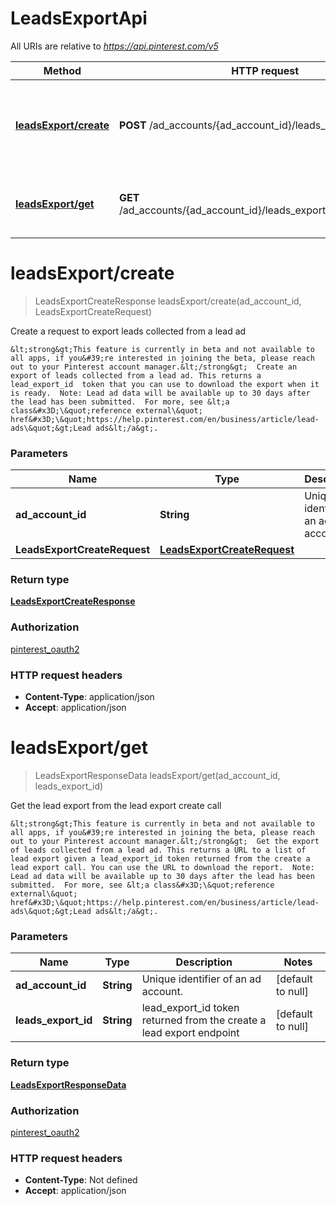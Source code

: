 # LeadsExportApi

All URIs are relative to *https://api.pinterest.com/v5*

| Method | HTTP request | Description |
|------------- | ------------- | -------------|
| [**leadsExport/create**](LeadsExportApi.md#leadsExport/create) | **POST** /ad_accounts/{ad_account_id}/leads_export | Create a request to export leads collected from a lead ad |
| [**leadsExport/get**](LeadsExportApi.md#leadsExport/get) | **GET** /ad_accounts/{ad_account_id}/leads_export/{leads_export_id} | Get the lead export from the lead export create call |


<a name="leadsExport/create"></a>
# **leadsExport/create**
> LeadsExportCreateResponse leadsExport/create(ad\_account\_id, LeadsExportCreateRequest)

Create a request to export leads collected from a lead ad

    &lt;strong&gt;This feature is currently in beta and not available to all apps, if you&#39;re interested in joining the beta, please reach out to your Pinterest account manager.&lt;/strong&gt;  Create an export of leads collected from a lead ad. This returns a lead_export_id  token that you can use to download the export when it is ready.  Note: Lead ad data will be available up to 30 days after the lead has been submitted.  For more, see &lt;a class&#x3D;\&quot;reference external\&quot; href&#x3D;\&quot;https://help.pinterest.com/en/business/article/lead-ads\&quot;&gt;Lead ads&lt;/a&gt;.

### Parameters

|Name | Type | Description  | Notes |
|------------- | ------------- | ------------- | -------------|
| **ad\_account\_id** | **String**| Unique identifier of an ad account. | [default to null] |
| **LeadsExportCreateRequest** | [**LeadsExportCreateRequest**](../Models/LeadsExportCreateRequest.md)|  | |

### Return type

[**LeadsExportCreateResponse**](../Models/LeadsExportCreateResponse.md)

### Authorization

[pinterest_oauth2](../README.md#pinterest_oauth2)

### HTTP request headers

- **Content-Type**: application/json
- **Accept**: application/json

<a name="leadsExport/get"></a>
# **leadsExport/get**
> LeadsExportResponseData leadsExport/get(ad\_account\_id, leads\_export\_id)

Get the lead export from the lead export create call

    &lt;strong&gt;This feature is currently in beta and not available to all apps, if you&#39;re interested in joining the beta, please reach out to your Pinterest account manager.&lt;/strong&gt;  Get the export of leads collected from a lead ad. This returns a URL to a list of lead export given a lead_export_id token returned from the create a lead export call. You can use the URL to download the report.  Note: Lead ad data will be available up to 30 days after the lead has been submitted.  For more, see &lt;a class&#x3D;\&quot;reference external\&quot; href&#x3D;\&quot;https://help.pinterest.com/en/business/article/lead-ads\&quot;&gt;Lead ads&lt;/a&gt;.

### Parameters

|Name | Type | Description  | Notes |
|------------- | ------------- | ------------- | -------------|
| **ad\_account\_id** | **String**| Unique identifier of an ad account. | [default to null] |
| **leads\_export\_id** | **String**| lead_export_id token returned from the create a lead export endpoint | [default to null] |

### Return type

[**LeadsExportResponseData**](../Models/LeadsExportResponseData.md)

### Authorization

[pinterest_oauth2](../README.md#pinterest_oauth2)

### HTTP request headers

- **Content-Type**: Not defined
- **Accept**: application/json


